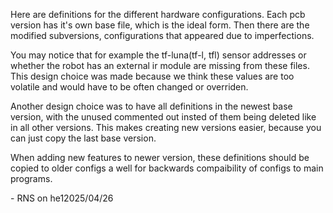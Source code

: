 Here are definitions for the different hardware configurations. Each pcb version has it's own base file, which is the ideal form. Then there are the modified subversions, configurations that appeared due to imperfections.

You may notice that for example the tf-luna(tf-l, tfl) sensor addresses or whether the robot has an external ir module are missing from these files. This design choice was made because we think these values are too volatile and would have to be often changed or overriden.

Another design choice was to have all definitions in the newest base version, with the unused commented out insted of them being deleted like in all other versions. This makes creating new versions easier, because you can just copy the last base version.

When adding new features to newer version, these definitions should be copied to older configs a well for backwards compaibility of configs to main programs.

\- RNS on he12025/04/26